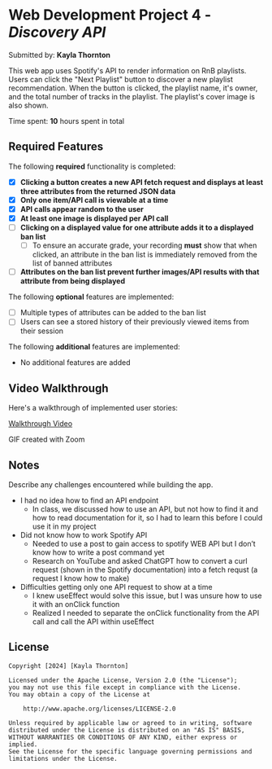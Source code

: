 # Web Development Project 4 - *Discovery API*

Submitted by: **Kayla Thornton**

This web app uses Spotify's API to render information on RnB playlists. Users can click the "Next Playlist" button to discover 
a new playlist recommendation. When the button is clicked, the playlist name, it's owner, and the total number of tracks in the 
playlist. The playlist's cover image is also shown.

Time spent: **10** hours spent in total

## Required Features

The following **required** functionality is completed:

- [x] **Clicking a button creates a new API fetch request and displays at least three attributes from the returned JSON data**
- [x] **Only one item/API call is viewable at a time**
- [x] **API calls appear random to the user**
- [x] **At least one image is displayed per API call**
- [ ] **Clicking on a displayed value for one attribute adds it to a displayed ban list**
  - [ ] To ensure an accurate grade, your recording **must** show that when clicked, an attribute in the ban list is immediately removed from the list of banned attributes
- [ ] **Attributes on the ban list prevent further images/API results with that attribute from being displayed**

The following **optional** features are implemented:

- [ ] Multiple types of attributes can be added to the ban list
- [ ] Users can see a stored history of their previously viewed items from their session

The following **additional** features are implemented:

* No additional features are added

## Video Walkthrough

Here's a walkthrough of implemented user stories:

<a href="https://www.dropbox.com/scl/fi/pdqngzgdevwviiwprd3iv/K_Thornton_WEB102_Week4.mp4?rlkey=bd0zph0u2dkb2tiivye25g18b&st=mdnsoiyc&dl=0">Walkthrough Video</a>

GIF created with Zoom 

## Notes

Describe any challenges encountered while building the app.
- I had no idea how to find an API endpoint
  - In class, we discussed how to use an API, but not how to find it and how to read documentation for it, so I had to learn this
  before I could use it in my project
- Did not know how to work Spotify API
    - Needed to use a post to gain access to spotify WEB API but I don’t know how to write a post command yet
    - Research on YouTube and asked ChatGPT how to convert a curl request (shown in the Spotify documentation) into a fetch requst
     (a request I know how to make)
- Difficulties getting only one API request to show at a time
  - I knew useEffect would solve this issue, but I was unsure how to use it with an onClick function
  - Realized I needed to separate the onClick functionality from the API call and call the API within useEffect

## License

    Copyright [2024] [Kayla Thornton]

    Licensed under the Apache License, Version 2.0 (the "License");
    you may not use this file except in compliance with the License.
    You may obtain a copy of the License at

        http://www.apache.org/licenses/LICENSE-2.0

    Unless required by applicable law or agreed to in writing, software
    distributed under the License is distributed on an "AS IS" BASIS,
    WITHOUT WARRANTIES OR CONDITIONS OF ANY KIND, either express or implied.
    See the License for the specific language governing permissions and
    limitations under the License.
